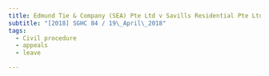 ```yaml
---
title: Edmund Tie & Company (SEA) Pte Ltd v Savills Residential Pte Ltd 
subtitle: "[2018] SGHC 84 / 19\_April\_2018"
tags:
  - Civil procedure
  - appeals
  - leave

---
```


